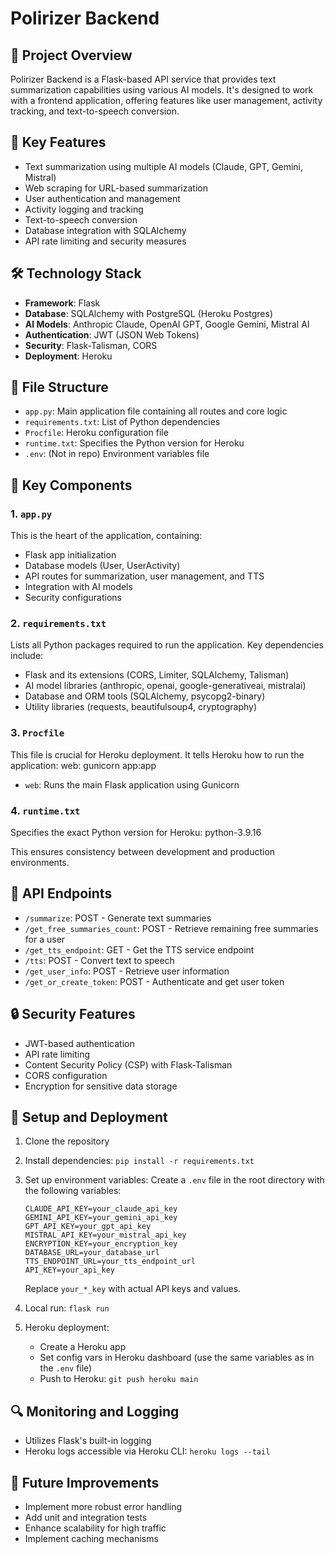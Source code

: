 # Polirizer Backend

## 🌟 Project Overview

Polirizer Backend is a Flask-based API service that provides text summarization capabilities using various AI models. It's designed to work with a frontend application, offering features like user management, activity tracking, and text-to-speech conversion.

## 🚀 Key Features

- Text summarization using multiple AI models (Claude, GPT, Gemini, Mistral)
- Web scraping for URL-based summarization
- User authentication and management
- Activity logging and tracking
- Text-to-speech conversion
- Database integration with SQLAlchemy
- API rate limiting and security measures

## 🛠️ Technology Stack

- **Framework**: Flask
- **Database**: SQLAlchemy with PostgreSQL (Heroku Postgres)
- **AI Models**: Anthropic Claude, OpenAI GPT, Google Gemini, Mistral AI
- **Authentication**: JWT (JSON Web Tokens)
- **Security**: Flask-Talisman, CORS
- **Deployment**: Heroku

## 📁 File Structure

- `app.py`: Main application file containing all routes and core logic
- `requirements.txt`: List of Python dependencies
- `Procfile`: Heroku configuration file
- `runtime.txt`: Specifies the Python version for Heroku
- `.env`: (Not in repo) Environment variables file

## 🔑 Key Components

### 1. `app.py`

This is the heart of the application, containing:
- Flask app initialization
- Database models (User, UserActivity)
- API routes for summarization, user management, and TTS
- Integration with AI models
- Security configurations

### 2. `requirements.txt`

Lists all Python packages required to run the application. Key dependencies include:
- Flask and its extensions (CORS, Limiter, SQLAlchemy, Talisman)
- AI model libraries (anthropic, openai, google-generativeai, mistralai)
- Database and ORM tools (SQLAlchemy, psycopg2-binary)
- Utility libraries (requests, beautifulsoup4, cryptography)

### 3. `Procfile`

This file is crucial for Heroku deployment. It tells Heroku how to run the application:
web: gunicorn app:app
- `web`: Runs the main Flask application using Gunicorn

### 4. `runtime.txt`

Specifies the exact Python version for Heroku:
python-3.9.16


This ensures consistency between development and production environments.

## 🚦 API Endpoints

- `/summarize`: POST - Generate text summaries
- `/get_free_summaries_count`: POST - Retrieve remaining free summaries for a user
- `/get_tts_endpoint`: GET - Get the TTS service endpoint
- `/tts`: POST - Convert text to speech
- `/get_user_info`: POST - Retrieve user information
- `/get_or_create_token`: POST - Authenticate and get user token

## 🔒 Security Features

- JWT-based authentication
- API rate limiting
- Content Security Policy (CSP) with Flask-Talisman
- CORS configuration
- Encryption for sensitive data storage

## 🔧 Setup and Deployment

1. Clone the repository
2. Install dependencies: `pip install -r requirements.txt`
3. Set up environment variables:
   Create a `.env` file in the root directory with the following variables:
   ```
   CLAUDE_API_KEY=your_claude_api_key
   GEMINI_API_KEY=your_gemini_api_key
   GPT_API_KEY=your_gpt_api_key
   MISTRAL_API_KEY=your_mistral_api_key
   ENCRYPTION_KEY=your_encryption_key
   DATABASE_URL=your_database_url
   TTS_ENDPOINT_URL=your_tts_endpoint_url
   API_KEY=your_api_key
   ```
   Replace `your_*_key` with actual API keys and values.

4. Local run: `flask run`
5. Heroku deployment:
   - Create a Heroku app
   - Set config vars in Heroku dashboard (use the same variables as in the `.env` file)
   - Push to Heroku: `git push heroku main`

## 🔍 Monitoring and Logging

- Utilizes Flask's built-in logging
- Heroku logs accessible via Heroku CLI: `heroku logs --tail`

## 🚧 Future Improvements

- Implement more robust error handling
- Add unit and integration tests
- Enhance scalability for high traffic
- Implement caching mechanisms
